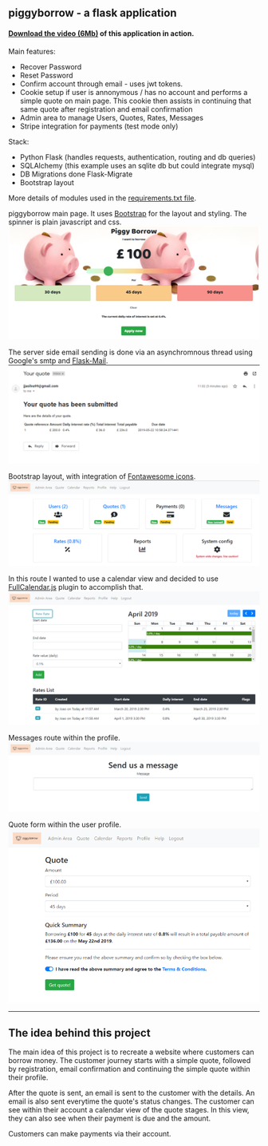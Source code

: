 ## piggyborrow - a flask application


#### [Download the video (6Mb)](https://github.com/j-000/piggyborrow/blob/master/repo_images/piggyborrow.mp4)  of this application in action. 


Main features:
+ Recover Password
+ Reset Password 
+ Confirm account through email - uses jwt tokens.
+ Cookie setup if user is annonymous / has no account and performs a simple quote on main page. This cookie then assists in continuing that same quote after registration and email confirmation 
+ Admin area to manage Users, Quotes, Rates, Messages
+ Stripe integration for payments (test mode only)

Stack:
+ Python Flask (handles requests, authentication, routing and db queries)
+ SQLAlchemy (this example uses an sqlite db but could integrate mysql)
+ DB Migrations done Flask-Migrate
+ Bootstrap layout


More details of modules used in the [requirements.txt file](https://github.com/j-000/piggyborrow/blob/master/requirements.txt). 


piggyborrow main page. It uses [Bootstrap](https://getbootstrap.com/) for the layout and styling. The spinner is plain javascript and css. 
![alt text](https://github.com/j-000/piggyborrow/blob/master/repo_images/Capture.PNG "piggyborrow main page")


The server side email sending is done via an asynchromnous thread using Google's smtp and [Flask-Mail](https://pythonhosted.org/Flask-Mail/).
![alt text](https://github.com/j-000/piggyborrow/blob/master/repo_images/Capture2.PNG "piggyborrow quote email confirmation" )


Bootstrap layout, with integration of [Fontawesome icons](https://fontawesome.com/).
![alt text](https://github.com/j-000/piggyborrow/blob/master/repo_images/Capture3.PNG "piggyborrow admin area" )


In this route I wanted to use a calendar view and decided to use [FullCalendar.js](https://fullcalendar.io/) plugin to accomplish that. 
![alt text](https://github.com/j-000/piggyborrow/blob/master/repo_images/Capture4.PNG "piggyborrow admin area - rate setup " )


Messages route within the profile. 
![alt text](https://github.com/j-000/piggyborrow/blob/master/repo_images/Capture5.PNG "piggyborrow send us a message from profile" )


Quote form within the user profile.
![alt text](https://github.com/j-000/piggyborrow/blob/master/repo_images/Capture6.PNG "piggyborrow quote form" )

***

## The idea behind this project

The main idea of this project is to recreate a website where customers can borrow money. The customer journey starts with a simple quote, followed by registration, email confirmation and continuing the simple quote within their profile. 

After the quote is sent, an email is sent to the customer with the details. An email is also sent everytime the quote's status changes. The customer can see within their account a calendar view of the quote stages. In this view, they can also see when their payment is due and the amount. 

Customers can make payments via their account.
